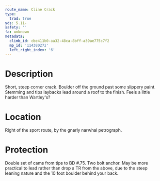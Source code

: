 ```yaml
---
route_name: Cline Crack
type:
  trad: true
yds: 5.11-
safety: ''
fa: unknown
metadata:
  climb_id: cbe411b0-aa32-48ca-8bff-a39ae775c7f2
  mp_id: '114380272'
  left_right_index: '6'
---
```

# Description
Short, steep corner crack. Boulder off the ground past some slippery paint. Stemming and tips laybacks lead around a roof to the finish. Feels a little harder than Wartley's?

# Location
Right of the sport route, by the gnarly narwhal petrograph.

# Protection
Double set of cams from tips to BD #.75. Two bolt anchor. May be more practical to lead rather than drop a TR from the above, due to the steep leaning nature and the 10 foot boulder behind your back.
